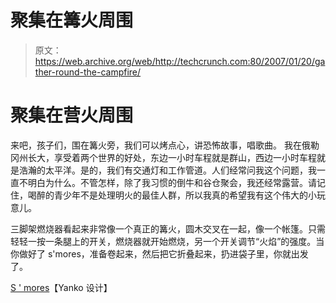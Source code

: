# 聚集在篝火周围

> 原文：<https://web.archive.org/web/http://techcrunch.com:80/2007/01/20/gather-round-the-campfire/>

# 聚集在营火周围

来吧，孩子们，围在篝火旁，我们可以烤点心，讲恐怖故事，唱歌曲。
 我在俄勒冈州长大，享受着两个世界的好处，东边一小时车程就是群山，西边一小时车程就是浩瀚的太平洋。是的，我们有交通灯和工作管道。人们经常问我这个问题，我一直不明白为什么。不管怎样，除了我习惯的倒牛和谷仓聚会，我还经常露营。请记住，喝醉的青少年不是处理明火的最佳人群，所以我真的希望我有这个伟大的小玩意儿。

三脚架燃烧器看起来非常像一个真正的篝火，圆木交叉在一起，像一个帐篷。只需轻轻一按一条腿上的开关，燃烧器就开始燃烧，另一个开关调节“火焰”的强度。当你做好了 s'mores，准备卷起来，然后把它折叠起来，扔进袋子里，你就出发了。

[S ' mores](https://web.archive.org/web/20230322164155/http://www.yankodesign.com/product_info.php?products_id=1563)【Yanko 设计】